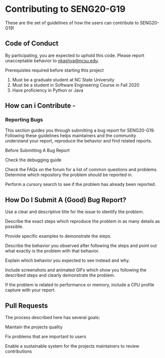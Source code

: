 # Contributing to SENG20-G19

These are the set of guidelines of how the users can contribute to SENG20-G19!

## Code of Conduct

By participating, you are expected to uphold this code. Please report unacceptable behavior to nkashya@ncsu.edu.

Prerequistes required before starting this project

1. Must be a graduate student at NC State University
2. Must be a student in Software Engineering Course in Fall 2020
3. Have proficiency in Python or Java

## How can i Contribute -
 
### Reporting Bugs

This section guides you through submitting a bug report for SENG20-G19. 
Following these guidelines helps maintainers and the community understand your report, reproduce the behavior and find related reports.

Before Submitting A Bug Report

Check the debugging guide

Check the FAQs on the forum for a list of common questions and problems.
Determine which repository the problem should be reported in.

Perform a cursory search to see if the problem has already been reported. 

## How Do I Submit A (Good) Bug Report?

Use a clear and descriptive title for the issue to identify the problem.

Describe the exact steps which reproduce the problem in as many details as possible.

Provide specific examples to demonstrate the steps. 

Describe the behavior you observed after following the steps and point out what exactly is the problem with that behavior.

Explain which behavior you expected to see instead and why.

Include screenshots and animated GIFs which show you following the described steps and clearly demonstrate the problem. 

If the problem is related to performance or memory, include a CPU profile capture with your report.

## Pull Requests

The process described here has several goals:

Maintain the projects quality

Fix problems that are important to users

Enable a sustainable system for the projects maintainers to review contributions
